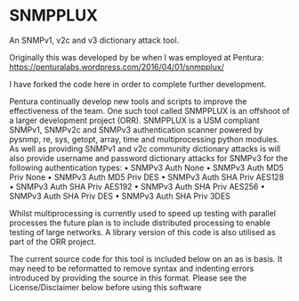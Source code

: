 # SNMPPLUX
An SNMPv1, v2c and v3 dictionary attack tool. 

Originally this was developed by be when I was employed at Pentura: https://penturalabs.wordpress.com/2016/04/01/snmpplux/

I have forked the code here in order to complete further development. 

Pentura continually develop new tools and scripts to improve the effectiveness of the team. One such tool called SNMPPLUX is an offshoot of a larger development project (ORR).
SNMPPLUX is a USM compliant SNMPv1, SNMPv2c and SNMPv3 authentication scanner powered by pysnmp, re, sys, getopt, array, time and multiprocessing python modules.
As well as providing SNMPv1 and v2c community dictionary attacks is will also provide username and password dictionary attacks for SNMPv3 for the following authentication types:
• SNMPv3 Auth None
• SNMPv3 Auth MD5 Priv None
• SNMPv3 Auth MD5 Priv DES
• SNMPv3 Auth SHA Priv AES128
• SNMPv3 Auth SHA Priv AES192
• SNMPv3 Auth SHA Priv AES256
• SNMPv3 Auth SHA Priv DES
• SNMPv3 Auth SHA Priv 3DES

Whilst multiprocessing is currently used to speed up testing with parallel processes the future plan is to include distributed processing to enable testing of large networks. A library version of this code is also utilised as part of the ORR project.

The current source code for this tool is included below on an as is basis. It may need to be reformatted to remove syntax and indenting errors introduced by providing the source in this format. Please see the License/Disclaimer below before using this software
